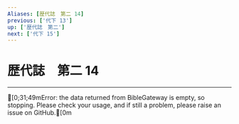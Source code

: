 ```yaml
---
Aliases: [歴代誌　第二 14]
previous: ['代下 13']
up: ['歴代誌　第二']
next: ['代下 15']
---
```

# 歴代誌　第二 14

***
[0;31;49mError: the data returned from BibleGateway is empty, so stopping. Please check your usage, and if still a problem, please raise an issue on GitHub.[0m
